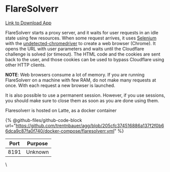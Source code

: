 # FlareSolverr

[Link to Download App](https://github.com/FlareSolverr/FlareSolverr)

FlareSolverr starts a proxy server, and it waits for user requests in an idle state using few resources. When some request arrives, it uses [Selenium](https://www.selenium.dev/) with the [undetected-chromedriver](https://github.com/ultrafunkamsterdam/undetected-chromedriver) to create a web browser (Chrome). It opens the URL with user parameters and waits until the Cloudflare challenge is solved (or timeout). The HTML code and the cookies are sent back to the user, and those cookies can be used to bypass Cloudflare using other HTTP clients.

**NOTE**: Web browsers consume a lot of memory. If you are running FlareSolverr on a machine with few RAM, do not make many requests at once. With each request a new browser is launched.

It is also possible to use a permanent session. However, if you use sessions, you should make sure to close them as soon as you are done using them.

Flaresolverr is hosted on Latte, as a docker container

{% @github-files/github-code-block url="https://github.com/trentnbauer/agg/blob/205cfc374516886a137f2f0b66dca9c87fa0f740/docker-compose/flaresolverr.yml" %}

| **Port** | **Purpose** |
| -------- | ----------- |
| 8191     | Unknown     |

\
